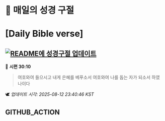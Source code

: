 # 🙏 매일의 성경 구절
# [Daily Bible verse]
## [![README에 성경구절 업데이트](https://github.com/DONGSUKA/first_test/actions/workflows/update-readme-bible.yml/badge.svg)](https://github.com/DONGSUKA/first_test/actions/workflows/update-readme-bible.yml)
<!-- START_BIBLE_VERSE -->
📖 **시편 30:10**
> 여호와여 들으시고 내게 은혜를 베푸소서 여호와여 나를 돕는 자가 되소서 하였나이다

🕊️ _업데이트 시각: 2025-08-12 23:40:46 KST_
  <!-- END_BIBLE_VERSE -->
## GITHUB_ACTION
